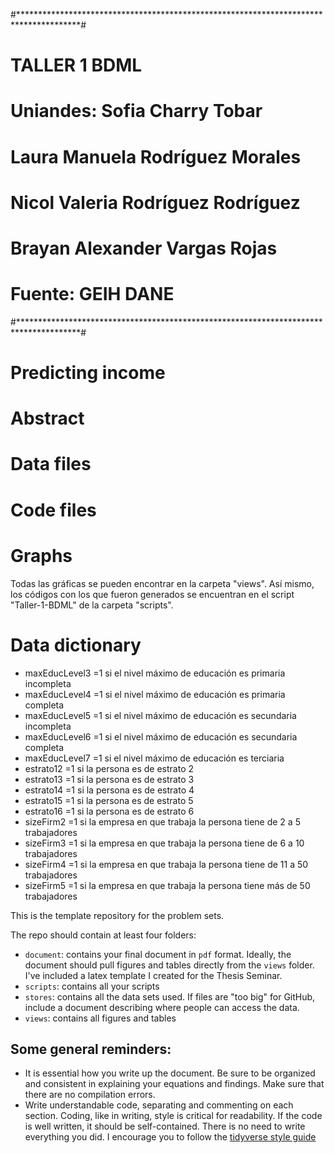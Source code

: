 #**************************************************************************************#
#                                    TALLER 1 BDML                                     #
#                        Uniandes: Sofia Charry Tobar                                  #
#                                  Laura Manuela Rodríguez Morales                     #
#                                  Nicol Valeria Rodríguez Rodríguez                   #
#                                  Brayan Alexander Vargas Rojas                       #
#                          Fuente: GEIH DANE                                           #
#**************************************************************************************#


# Predicting income

# Abstract

# Data files



# Code files

# Graphs

Todas las gráficas se pueden encontrar en la carpeta "views". Así mismo, los códigos con los que fueron generados se encuentran en el script "Taller-1-BDML" de la carpeta "scripts".

# Data dictionary
- maxEducLevel3                          =1 si el nivel máximo de educación es primaria incompleta
- maxEducLevel4                          =1 si el nivel máximo de educación es primaria completa
- maxEducLevel5                          =1 si el nivel máximo de educación es secundaria incompleta
- maxEducLevel6                          =1 si el nivel máximo de educación es secundaria completa
- maxEducLevel7                          =1 si el nivel máximo de educación es terciaria
- estrato12                              =1 si la persona es de estrato 2
- estrato13                              =1 si la persona es de estrato 3
- estrato14                              =1 si la persona es de estrato 4
- estrato15                              =1 si la persona es de estrato 5
- estrato16                              =1 si la persona es de estrato 6
- sizeFirm2                              =1 si la empresa en que trabaja la persona tiene de 2 a 5 trabajadores
- sizeFirm3                              =1 si la empresa en que trabaja la persona tiene de 6 a 10 trabajadores
- sizeFirm4                              =1 si la empresa en que trabaja la persona tiene de 11 a 50 trabajadores
- sizeFirm5                              =1 si la empresa en que trabaja la persona tiene más de 50 trabajadores





This is the template repository for the problem sets.

The repo should contain at least four folders:

- `document`: contains your final document in `pdf` format. Ideally, the document should pull figures and tables directly from the `views` folder. I've included a latex template I created for the Thesis Seminar. 
- `scripts`: contains all your scripts
- `stores`: contains all the data sets used. If files are "too big" for GitHub, include a document describing where people can access the data.
- `views`: contains all figures and tables



## Some general reminders: 

- It is essential how you write up the document. Be sure to be organized and consistent in explaining your equations and findings. Make sure that there are no compilation errors.
- Write understandable code, separating and commenting on each section. Coding, like in writing, style is critical for readability. If the code is well written, it should be self-contained. There is no need to write everything you did. I encourage you to follow the [tidyverse style guide](https://style.tidyverse.org/)

